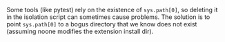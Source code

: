 Some tools (like pytest) rely on the existence of `sys.path[0]`, so
deleting it in the isolation script can sometimes cause problems.  The
solution is to point `sys.path[0]` to a bogus directory that we know
does not exist (assuming noone modifies the extension install dir).
